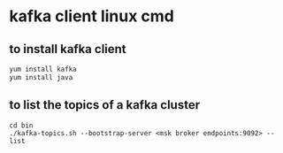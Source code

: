 # kafka client linux cmd

## to install kafka client
```sh
yum install kafka
yum install java
```
## to list the topics of a kafka cluster
```
cd bin
./kafka-topics.sh --bootstrap-server <msk broker endpoints:9092> --list
```

